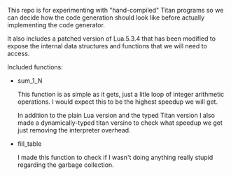 This repo is for experimenting with "hand-compiled" Titan programs so we can
decide how the code generation should look like before actually implementing 
the code generator.

It also includes a patched version of Lua.5.3.4 that has been modified to
expose the internal data structures and functions that we will need to access.


Included functions:

- sum_1_N

    This function is as simple as it gets, just a litle loop of integer
    arithmetic operations. I would expect this to be the highest speedup we
    will get.
    
    In addition to the plain Lua version and the typed Titan version I also
    made a dynamically-typed titan versino to check what speedup we get just
    removing the interpreter overhead.

- fill_table

    I made this function to check if I wasn't doing anything really stupid regarding
    the garbage collection.

